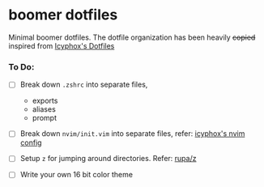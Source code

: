 # boomer dotfiles

Minimal boomer dotfiles. The dotfile organization has been heavily ~~copied~~ inspired from [Icyphox's Dotfiles](https://github.com/icyphox/dotfiles/tree/master/bash/.bashrc.d)

### To Do:

- [ ] Break down `.zshrc` into separate files,
	- exports
	- aliases
	- prompt

- [ ] Break down `nvim/init.vim` into separate files, refer: [icyphox's nvim config](https://github.com/icyphox/dotfiles/tree/master/config/nvim)
- [ ] Setup `z` for jumping around directories. Refer: [rupa/z](https://github.com/rupa/z)
- [ ] Write your own 16 bit color theme

